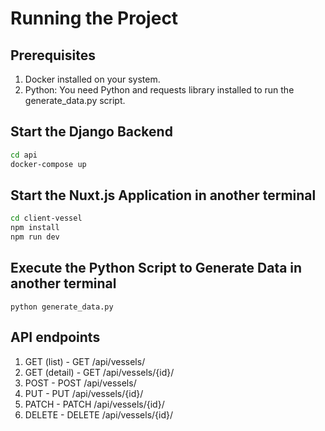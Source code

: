 # Running the Project

## Prerequisites
1. Docker installed on your system.
2. Python: You need Python and requests library installed to run the generate_data.py script.

## Start the Django Backend

```bash
cd api
docker-compose up
```

## Start the Nuxt.js Application in another terminal

```bash
cd client-vessel
npm install
npm run dev

```

##  Execute the Python Script to Generate Data in another terminal

```
python generate_data.py
```

## API endpoints

1. GET (list) - GET /api/vessels/
2. GET (detail) - GET /api/vessels/{id}/
3. POST - POST /api/vessels/
4. PUT - PUT /api/vessels/{id}/
5. PATCH - PATCH /api/vessels/{id}/
6. DELETE - DELETE /api/vessels/{id}/
